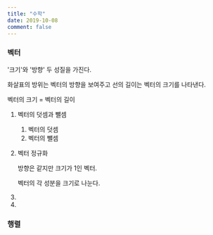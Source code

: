```yaml
---
title: "수학"
date: 2019-10-08
comment: false
---
```


### 벡터

'크기'와 '방향' 두 성질을 가진다.



화살표의 방위는 벡터의 방향을 보여주고 선의 길이는 벡터의 크기를 나타낸다.

벡터의 크기 = 벡터의 길이



1. 벡터의 덧셈과 뺄셈

   1. 벡터의 덧셈
   2. 벡터의 뺄셈

   

   

2. 벡터 정규화

   방향은 같지만 크기가 1인 벡터.

   벡터의 각 성분을 크기로 나눈다.

3. 

   

4. 





### 행렬

